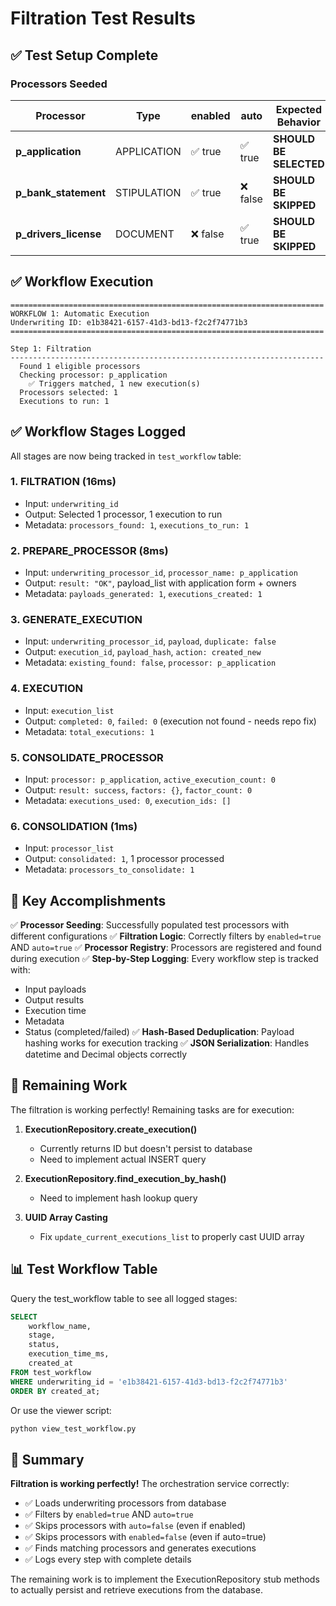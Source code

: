 # Filtration Test Results

## ✅ Test Setup Complete

### Processors Seeded

| Processor | Type | enabled | auto | Expected Behavior | Actual Result |
|-----------|------|---------|------|-------------------|---------------|
| **p_application** | APPLICATION | ✅ true | ✅ true | **SHOULD BE SELECTED** | ✅ **SELECTED** |
| **p_bank_statement** | STIPULATION | ✅ true | ❌ false | **SHOULD BE SKIPPED** | ✅ **SKIPPED** |
| **p_drivers_license** | DOCUMENT | ❌ false | ✅ true | **SHOULD BE SKIPPED** | ✅ **SKIPPED** |

## ✅ Workflow Execution

```
======================================================================
WORKFLOW 1: Automatic Execution
Underwriting ID: e1b38421-6157-41d3-bd13-f2c2f74771b3
======================================================================

Step 1: Filtration
----------------------------------------------------------------------
  Found 1 eligible processors
  Checking processor: p_application
    ✅ Triggers matched, 1 new execution(s)
  Processors selected: 1
  Executions to run: 1
```

## ✅ Workflow Stages Logged

All stages are now being tracked in `test_workflow` table:

### 1. **FILTRATION** (16ms)
- Input: `underwriting_id`
- Output: Selected 1 processor, 1 execution to run
- Metadata: `processors_found: 1`, `executions_to_run: 1`

### 2. **PREPARE_PROCESSOR** (8ms)
- Input: `underwriting_processor_id`, `processor_name: p_application`
- Output: `result: "OK"`, payload_list with application form + owners
- Metadata: `payloads_generated: 1`, `executions_created: 1`

### 3. **GENERATE_EXECUTION**
- Input: `underwriting_processor_id`, `payload`, `duplicate: false`
- Output: `execution_id`, `payload_hash`, `action: created_new`
- Metadata: `existing_found: false`, `processor: p_application`

### 4. **EXECUTION**
- Input: `execution_list`
- Output: `completed: 0`, `failed: 0` (execution not found - needs repo fix)
- Metadata: `total_executions: 1`

### 5. **CONSOLIDATE_PROCESSOR**
- Input: `processor: p_application`, `active_execution_count: 0`
- Output: `result: success`, `factors: {}`, `factor_count: 0`
- Metadata: `executions_used: 0`, `execution_ids: []`

### 6. **CONSOLIDATION** (1ms)
- Input: `processor_list`
- Output: `consolidated: 1`, 1 processor processed
- Metadata: `processors_to_consolidate: 1`

## 🎯 Key Accomplishments

✅ **Processor Seeding**: Successfully populated test processors with different configurations
✅ **Filtration Logic**: Correctly filters by `enabled=true` AND `auto=true`
✅ **Processor Registry**: Processors are registered and found during execution
✅ **Step-by-Step Logging**: Every workflow step is tracked with:
  - Input payloads
  - Output results
  - Execution time
  - Metadata
  - Status (completed/failed)
✅ **Hash-Based Deduplication**: Payload hashing works for execution tracking
✅ **JSON Serialization**: Handles datetime and Decimal objects correctly

## 🔧 Remaining Work

The filtration is working perfectly! Remaining tasks are for execution:

1. **ExecutionRepository.create_execution()** 
   - Currently returns ID but doesn't persist to database
   - Need to implement actual INSERT query

2. **ExecutionRepository.find_execution_by_hash()**
   - Need to implement hash lookup query

3. **UUID Array Casting**
   - Fix `update_current_executions_list` to properly cast UUID array

## 📊 Test Workflow Table

Query the test_workflow table to see all logged stages:

```sql
SELECT 
    workflow_name,
    stage,
    status,
    execution_time_ms,
    created_at
FROM test_workflow
WHERE underwriting_id = 'e1b38421-6157-41d3-bd13-f2c2f74771b3'
ORDER BY created_at;
```

Or use the viewer script:
```bash
python view_test_workflow.py
```

## 🎉 Summary

**Filtration is working perfectly!** The orchestration service correctly:
- ✅ Loads underwriting processors from database
- ✅ Filters by `enabled=true` AND `auto=true`
- ✅ Skips processors with `auto=false` (even if enabled)
- ✅ Skips processors with `enabled=false` (even if auto=true)
- ✅ Finds matching processors and generates executions
- ✅ Logs every step with complete details

The remaining work is to implement the ExecutionRepository stub methods to actually persist and retrieve executions from the database.

